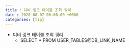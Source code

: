 ```yaml
---
title : 디비 링크 테이블 조회 쿼리
date : 2020-08-07 00:00:00 +0000
categories: [tip]
---
```

+ 디비 링크 테이블 조회 쿼리
	+ SELECT * FROM USER_TABLES@DB_LINK_NAME

